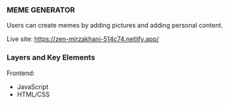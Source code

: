 ### MEME GENERATOR

Users can create memes by adding pictures and adding personal content.   

Live site:  https://zen-mirzakhani-514c74.netlify.app/

### Layers and Key Elements

Frontend:
* JavaScript
* HTML/CSS
